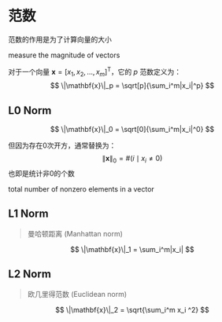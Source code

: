 # 范数

范数的作用是为了计算向量的大小

measure the magnitude of vectors



对于一个向量 $\mathbf{x} = [x_1, x_2, \dots, x_m]^{\mathsf{T}}$，它的 $p$ 范数定义为：
$$
\|\mathbf{x}\|_p = \sqrt[p]{\sum_i^m|x_i|^p}
$$


## L0 Norm

$$
\|\mathbf{x}\|_0 = \sqrt[0]{\sum_i^m|x_i|^0}
$$

但因为存在0次开方，通常替换为：
$$
\|\mathbf{x}\|_0 = \#(i \mid x_i \neq 0)
$$
也即是统计非0的个数

total number of nonzero elements in a vector



## L1 Norm

> 曼哈顿距离 (Manhattan norm)

$$
\|\mathbf{x}\|_1 = \sum_i^m|x_i|
$$







## L2 Norm

> 欧几里得范数 (Euclidean norm)

$$
\|\mathbf{x}\|_2 = \sqrt{\sum_i^m x_i ^2}
$$



